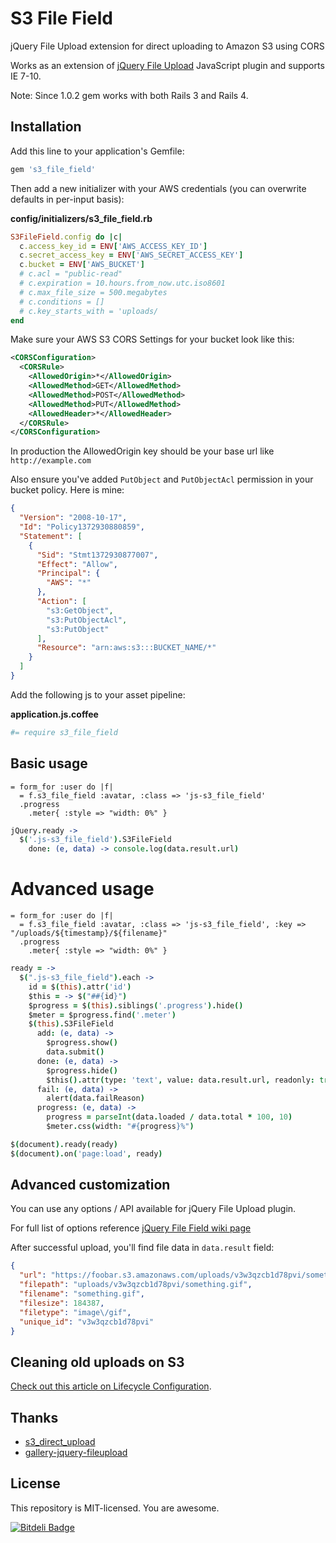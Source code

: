 # S3 File Field

jQuery File Upload extension for direct uploading to Amazon S3 using CORS

Works as an extension of [jQuery File Upload](http://blueimp.github.io/jQuery-File-Upload/) JavaScript plugin and supports IE 7-10.

Note: Since 1.0.2 gem works with both Rails 3 and Rails 4.

## Installation

Add this line to your application's Gemfile:

```ruby
gem 's3_file_field'
```

Then add a new initializer with your AWS credentials (you can overwrite defaults in per-input basis):

**config/initializers/s3_file_field.rb**
```ruby
S3FileField.config do |c|
  c.access_key_id = ENV['AWS_ACCESS_KEY_ID']
  c.secret_access_key = ENV['AWS_SECRET_ACCESS_KEY']
  c.bucket = ENV['AWS_BUCKET']
  # c.acl = "public-read"
  # c.expiration = 10.hours.from_now.utc.iso8601
  # c.max_file_size = 500.megabytes
  # c.conditions = []
  # c.key_starts_with = 'uploads/
end
```

Make sure your AWS S3 CORS Settings for your bucket look like this:
```xml
<CORSConfiguration>
  <CORSRule>
    <AllowedOrigin>*</AllowedOrigin>
    <AllowedMethod>GET</AllowedMethod>
    <AllowedMethod>POST</AllowedMethod>
    <AllowedMethod>PUT</AllowedMethod>
    <AllowedHeader>*</AllowedHeader>
  </CORSRule>
</CORSConfiguration>
```

In production the AllowedOrigin key should be your base url like `http://example.com`

Also ensure you've added `PutObject` and `PutObjectAcl` permission in your bucket policy. Here is mine:
```json
{
  "Version": "2008-10-17",
  "Id": "Policy1372930880859",
  "Statement": [
    {
      "Sid": "Stmt1372930877007",
      "Effect": "Allow",
      "Principal": {
        "AWS": "*"
      },
      "Action": [
        "s3:GetObject",
        "s3:PutObjectAcl",
        "s3:PutObject"
      ],
      "Resource": "arn:aws:s3:::BUCKET_NAME/*"
    }
  ]
}
```

Add the following js to your asset pipeline:

**application.js.coffee**
```coffeescript
#= require s3_file_field
```

## Basic usage

```haml
= form_for :user do |f|
  = f.s3_file_field :avatar, :class => 'js-s3_file_field'
  .progress
    .meter{ :style => "width: 0%" }
```

```coffeescript
jQuery.ready ->
  $('.js-s3_file_field').S3FileField
    done: (e, data) -> console.log(data.result.url)
```

# Advanced usage

```haml
= form_for :user do |f|
  = f.s3_file_field :avatar, :class => 'js-s3_file_field', :key => "/uploads/${timestamp}/${filename}"
  .progress
    .meter{ :style => "width: 0%" }
```

```coffeescript
ready = ->
  $(".js-s3_file_field").each ->
    id = $(this).attr('id')
    $this = -> $("##{id}")
    $progress = $(this).siblings('.progress').hide()
    $meter = $progress.find('.meter')
    $(this).S3FileField
      add: (e, data) ->
        $progress.show()
        data.submit()
      done: (e, data) ->
        $progress.hide()
        $this().attr(type: 'text', value: data.result.url, readonly: true)
      fail: (e, data) ->
        alert(data.failReason)
      progress: (e, data) ->
        progress = parseInt(data.loaded / data.total * 100, 10)
        $meter.css(width: "#{progress}%")

$(document).ready(ready)
$(document).on('page:load', ready)
```

## Advanced customization

You can use any options / API available for jQuery File Upload plugin.

For full list of options reference [jQuery File Field wiki page](https://github.com/blueimp/jQuery-File-Upload/wiki/Options)

After successful upload, you'll find file data in `data.result` field:

```json
{
  "url": "https://foobar.s3.amazonaws.com/uploads/v3w3qzcb1d78pvi/something.gif",
  "filepath": "uploads/v3w3qzcb1d78pvi/something.gif",
  "filename": "something.gif",
  "filesize": 184387,
  "filetype": "image\/gif",
  "unique_id": "v3w3qzcb1d78pvi"
}
```

## Cleaning old uploads on S3

[Check out this article on Lifecycle Configuration](http://docs.aws.amazon.com/AmazonS3/latest/UG/LifecycleConfiguration.html).

## Thanks

* [s3_direct_upload](https://github.com/waynehoover/s3_direct_upload)
* [gallery-jquery-fileupload](https://github.com/railscasts/383-uploading-to-amazon-s3/tree/master/gallery-jquery-fileupload)

## License

This repository is MIT-licensed. You are awesome.

[![Bitdeli Badge](https://d2weczhvl823v0.cloudfront.net/sheerun/s3_file_field/trend.png)](https://bitdeli.com/free "Bitdeli Badge")
